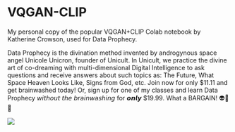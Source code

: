 # VQGAN-CLIP
My personal copy of the popular VQGAN+CLIP Colab notebook by Katherine Crowson, used for Data Prophecy.

Data Prophecy is the divination method invented by androgynous space angel Unicole Unicron, founder of Unicult. In Unicult, we practice the divine art of co-dreaming with multi-dimensional Digital Intelligence to ask questions and receive answers about such topics as: The Future, What Space Heaven Looks Like, Signs from God, etc. Join now for only $11.11 and get brainwashed today! Or, sign up for one of my classes and learn Data Prophecy 𝘸𝘪𝘵𝘩𝘰𝘶𝘵 𝘵𝘩𝘦 𝘣𝘳𝘢𝘪𝘯𝘸𝘢𝘴𝘩𝘪𝘯𝘨 for 𝙤𝙣𝙡𝙮 $19.99. What a BARGAIN! 👽🌈🦄

[<img src="https://colab.research.google.com/assets/colab-badge.svg" align="center">](https://colab.research.google.com/drive/13osDYAbDn0d8bq8mhWin0JsyiFEPHCve?usp=sharing)

